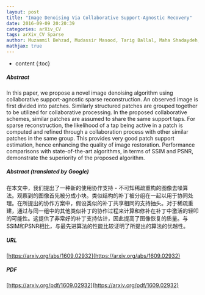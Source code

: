 ```yaml
---
layout: post
title: "Image Denoising Via Collaborative Support-Agnostic Recovery"
date: 2016-09-09 20:20:39
categories: arXiv_CV
tags: arXiv_CV Sparse
author: Muzammil Behzad, Mudassir Masood, Tarig Ballal, Maha Shadaydeh, Tareq Y. Al-Naffouri
mathjax: true
---
```


* content
{:toc}

##### Abstract
In this paper, we propose a novel image denoising algorithm using collaborative support-agnostic sparse reconstruction. An observed image is first divided into patches. Similarly structured patches are grouped together to be utilized for collaborative processing. In the proposed collaborative schemes, similar patches are assumed to share the same support taps. For sparse reconstruction, the likelihood of a tap being active in a patch is computed and refined through a collaboration process with other similar patches in the same group. This provides very good patch support estimation, hence enhancing the quality of image restoration. Performance comparisons with state-of-the-art algorithms, in terms of SSIM and PSNR, demonstrate the superiority of the proposed algorithm.

##### Abstract (translated by Google)
在本文中，我们提出了一种新的使用协作支持 - 不可知稀疏重构的图像去噪算法。观察到的图像首先被分成小块。类似结构的补丁被分组在一起以用于协同处理。在所提出的协作方案中，假设类似的补丁共享相同的支持抽头。对于稀疏重建，通过与同一组中的其他类似补丁的协作过程来计算和修补在补丁中激活的轻叩的可能性。这提供了非常好的补丁支持估计，因此提高了图像恢复的质量。与SSIM和PSNR相比，与最先进算法的性能比较证明了所提出的算法的优越性。

##### URL
[https://arxiv.org/abs/1609.02932](https://arxiv.org/abs/1609.02932)

##### PDF
[https://arxiv.org/pdf/1609.02932](https://arxiv.org/pdf/1609.02932)

